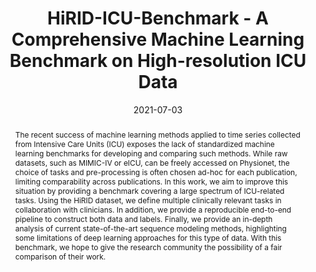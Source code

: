 ---
title: HiRID-ICU-Benchmark - A Comprehensive Machine Learning Benchmark on High-resolution
  ICU Data
authors:
- Hugo Yèche * 
- Rita Kuznetsova *
- Marc Zimmermann
- Matthias Hüser
- Xinrui Lyu
- Martin Faltys
- Gunnar Rätsch
date: '2021-07-03'
publishDate: '2021-06-12T13:23:59.478313Z'
publication_types:
- paper-conference

abstract: 'The recent success of machine learning methods applied to time series collected from Intensive Care Units (ICU) exposes the lack of standardized machine learning benchmarks for developing and comparing such methods. While raw datasets, such as MIMIC-IV or eICU, can be freely accessed on Physionet, the choice of tasks and pre-processing is often chosen ad-hoc for each publication, limiting comparability across publications. In this work, we aim to improve this situation by providing a benchmark covering a large spectrum of ICU-related tasks. Using the HiRID dataset, we define multiple clinically relevant tasks in collaboration with clinicians.  In addition, we provide a reproducible end-to-end pipeline to construct both data and labels. Finally, we provide an in-depth analysis of current state-of-the-art sequence modeling methods, highlighting some limitations of deep learning approaches for this type of data. With this benchmark, we hope to give the research community the possibility of a fair comparison of their work.'

summary: 'We propose a large-scale benchmark for patient monitoring in the ICU, covering a wide range of tasks and providing a reproducible pipeline for data processing and evaluation.'

tags:
    - Early Event Prediction
    - Time Series
    - Benchmark

publication: 'In *NeurIPS 2021*'

url_pdf: https://datasets-benchmarks-proceedings.neurips.cc/paper/2021/hash/5878a7ab84fb43402106c575658472fa-Abstract-round1.html
url_code: https://github.com/ratschlab/HIRID-ICU-Benchmark
url_dataset: ''
url_poster: ''
url_project: ''
url_slides: ''
url_source: ''
url_video: https://slideslive.com/38969428/hiridicubenchmark-a-comprehensive-machine-learning-benchmark-on-highresolution-icu-data?ref=recommended

featured: True

image:
  caption: 'Description of the different tasks we propose in HiB'
  focal_point: ''
  preview_only: false
---